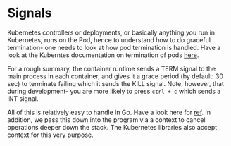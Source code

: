 # Signals

Kubernetes controllers or deployments, or basically anything you run in Kubernetes, runs on the Pod, hence to understand how to do graceful termination- one needs to look at how pod termination is handled. Have a look at the Kuberntes documentation on termination of pods [here](https://kubernetes.io/docs/concepts/workloads/pods/pod-lifecycle/#pod-termination).

For a rough summary, the container runtime sends a TERM signal to the main process in each container, and gives it a grace period (by default: 30 sec) to terminate failing which it sends the KILL signal. Note, however, that during development- you are more likely to press `ctrl + c` which sends a INT signal.

All of this is relatively easy to handle in Go. Have a look here for [ref](https://gobyexample.com/signals). In addition, we pass this down into the program via a context to cancel operations deeper down the stack. The Kubernetes libraries also accept context for this very purpose.